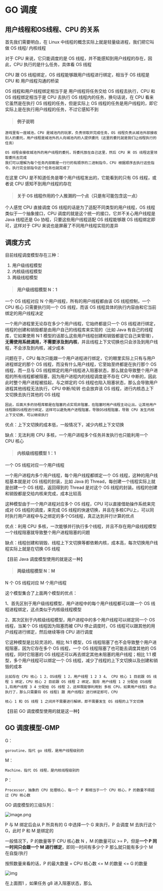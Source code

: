 # GO 调度



## 用户线程和OS线程、CPU 的关系

首先我们需要明白，在 Linux 中线程的概念实际上就是轻量级进程，我们把它叫做 OS 线程/ 内核线程

对于 CPU 来说，它只能调度的是 OS 线程，并不能感知到用户线程的存在，因此，CPU 执行的是什么任务，具体看 OS 线程

CPU 跟 OS 线程绑定，OS 线程能够跟用户线程进行绑定，相当于 OS 线程是 CPU 和 用户线程沟通的桥梁

OS 线程和用户线程绑定相当于是 用户线程将任务交给 OS 线程去执行，CPU 和 OS 线程绑定相当于是 CPU 去执行 OS 线程内的任务，换句话说，在 CPU 看来它虽然是在执行 OS 线程的任务，但是实际上 OS 线程的任务是用户线程的，即它实际上是在执行用户线程的任务，不过它感知不到



> #### 例子说明

```
游戏里有一座城池，CPU 是城池内的玩家，负责领取并完成任务，OS 线程负责从城池外部接收别人的委托，用户线程是城池外的人向城池内的人提供委托（这里的委托就是我们让线程执行的任务）

OS 线程会接收城池外的用户线程的委托，将委托放在自己这里，然后 CPU 来 OS 线程这里领取委托去完成
我们可以理解为每个任务内部都是一行行的有顺序的二进制指令，CPU 根据顺序去执行这些指令，执行完全部指令这个任务也就完成了
```

在这里 CPU 是不知道任务是哪个用户线程发出的，它能看到的只有 OS 线程，或者说 CPU 感知不到用户线程的存在



> #### 关于 OS 线程作用的个人推测的一个点（只是有可能包含这一点）

个人感觉 CPU 直接调度 OS 线程的话是为了适配不同类型的用户线程，OS 线程类似于一个抽象接口，CPU 调度的就是这个统一的接口，它并不关心用户线程是 Java 线程还是 Go 协程，只要这些用户线程适配 OS 线程能够跟 OS 线程绑定即可，这样对于 CPU 来说也是屏蔽了不同用户线程实现的差异



## 调度方式

目前线程调度模型存在三种：

1. 用户级线程模型
2. 内核级线程模型
3. 两级线程模型



> ####  用户级线程模型 N：1

一个 OS 线程对应 N 个用户线程，所有的用户线程都由该 OS 线程控制，一个 CPU 核心 只需要执行同一个 OS 线程，而该 OS 线程具体的执行内容由和它当前绑定的用户线程决定

一个用户进程里无论存在多少个用户线程，它始终都是只一个 OS 线程进行绑定，线程的创建和销毁都是由用户自己的线程库来实现的（比如 Java 有自己的线程库，它如果使用 N:1 模型的话那么这些用户线程创建和销毁都是它自己来管理），**无需使用系统调用，不需要涉及到内核**，并且线程上下文切换也只会涉及到用户线程，不会涉及到内核，减少成本

问题在于，CPU 每次只能跟一个用户进程进行绑定，它的眼里实际上只有与用户进程绑定的那个 OS 线程，而没有什么用户线程，它至始至终都是在执行那个 OS 线程，而一旦与 OS 线程绑定的用户线程进入阻塞状态，那么就会导致整个用户进程的所有线程都被阻塞，因为用户进程内的线程调度是不存在 CPU 中断的，因此此时整个用户进程被挂起，与之绑定的 OS 线程也陷入阻塞状态，那么会导致用户进程其他线程无法执行，CPU 中断/轮转 也会放弃该 OS 线程，进行内核态上下文切换去执行其他的 OS 线程

```
因此，后面大多的协程库都是在阻塞的点实现非阻塞，在阻塞时用户线程主动让出，让其他用户线程跟OS线程进行绑定，这样可以避免用户进程阻塞，导致OS线程阻塞，导致 CPU 发生内核上下文切换，可以继续执行
```



优点：上下文切换的成本低，一般情况下，减少内核上下文切换

缺点：无法利用 CPU 多核，一个用户进程多个任务并发执行也只能利用一个 CPU 核心



> #### 内核级线程模型 1：1

一个 OS 线程对应一个用户线程

一个用户进程内多个用户线程，每个用户线程都绑定一个 OS 线程，这种的用户线程基本就是对 OS 线程的封装，比如 Java 的 Thread，每创建一个线程实际上就是创建一个 OS 线程，返回得到的 Thread 是对这个 OS 线程的封装。线程的创建和销毁都是交给内核来完成，成本比较高

这种模型由于一个用户进程对应多个 OS 线程，CPU 可以直接借助操作系统来完成对 OS 线程的调度，来完成 OS 线程的快速切换，并且在多核CPU上，可以同时执行用户进程中与之绑定的多个OS线程，真正达到并行计算的优点



优点：利用 CPU 多核，一次能够并行执行多个线程，并且不存在用户级线程模型一个线程阻塞就导致整个用户进程阻塞的问题

缺点：线程创建和销毁、线程上下文切换等都依赖内核，成本高，每次切换用户线程实际上就是在切换 OS 线程

【目前 Java 调度模型使用的就是这一种】



> ####  两级线程模型 N：M

N 个 OS 线程对应 M 个用户线程

这个模型集合了上面两个模型的优点：

1、首先区别于用户级线程模型，用户进程中的每个用户线程都可以跟一个 OS 线程进程绑定，这点类似于内核级线程模型

2、其次区别于内核级线程模型，用户进程中的多个用户线程可以绑定同一个 OS 线程，当某个 OS 线程因为阻塞而被 CPU 停止调度时，OS 线程可以跟其他的用户线程进行绑定，然后继续等待 CPU 进行调度

它这种模型是比较灵活的，相比 N:1 模型，OS 线程阻塞了也不会导致整个用户进程阻塞，因为它存在多个 OS 线程，一个 OS 线程阻塞了也可能去调度其他的 OS  线程，同时它阻塞的 OS 线程还可以再去绑定其他未阻塞的用户线程；相比 1:1 模型，多个用户线程可以绑定一个 OS 线程，减少了线程的上下文切换以及创建和销毁的成本

```
比如存在 CPU 核心 1 2，OS线程 1 2，用户线程 1 2 3 4。 CPU 核心 1 目前跟 OS 线程 1 绑定，CPU 核心 2 目前跟 OS 线程 2 绑定，我将 用户线程 1 2 分配给 OS线程 1,将用户线程 3 4 分配给 OS 线程 2，这样既能够利用到 多核 CPU，如果用户线程1 停止执行了，那么只需要将 OS 线程1 跟 用户线程2 进行绑定即可，CPU 

核心 1 和 OS 线程 1 之间并不需要进行解绑，即不需要发生 OS 线程的上下文切换
```

【目前 GO 调度模型使用的就是这一种】



## GO 调度模型-GMP

G：

```
goroutine，指代 go 线程，是用户线程级别的
```



M：

```
Machine，指代 OS 线程，是内核线程级别的
```



P：

```
Processor，抽象的 CPU 处理核心，每一个 P 都相当于一个 CPU 核心，P 的数量不得超过 CPU 核心数
```



GO 调度模型的三级队列：

![image.png](https://pic.leetcode-cn.com/1624004610-wGnFAI-image.png)



P 与 M 绑定后会从 P 所具有的 G 中选择一个 G 来执行，P 会调度 M 去执行这个 G，此时 P 和 M 是绑定的

 一般情况下，P 的数量等于 CPU 核心数 N ，M 的数量可以 >= P，但是**一个 P 同一时间只会跟一个 M 进行绑定**，即同一时间有多少个 P 那么就只能有多少个 M 在自旋/执行

按照数量来看的话，P 的最大数量 = CPU 核心数 <= M 的数量 <= G 的数量

![img](https://static.studygolang.com/190608/77826ccf4195fb1216becf383302af10.png)

在上面图1 ，如果任务 g8 进入阻塞状态，那么

